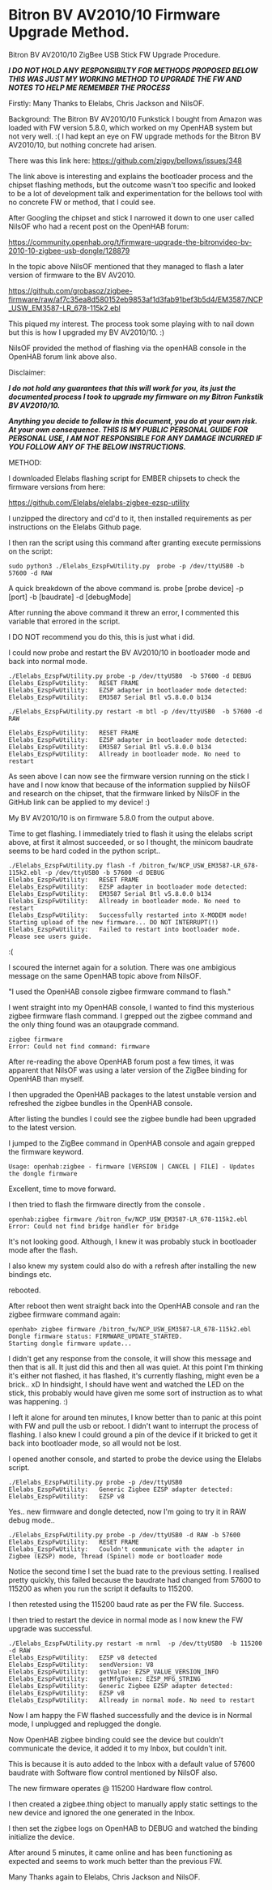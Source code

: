 # Bitron BV AV2010/10 Firmware Upgrade Method.
Bitron BV AV2010/10 ZigBee USB Stick FW Upgrade Procedure. 

***I DO NOT HOLD ANY RESPONSIBILTY FOR METHODS PROPOSED BELOW THIS WAS JUST MY WORKING METHOD TO UPGRADE THE FW AND NOTES TO HELP ME REMEMBER THE PROCESS***

Firstly: Many Thanks to Elelabs, Chris Jackson and NilsOF.

Background:
The Bitron BV AV2010/10 Funkstick I bought from Amazon was loaded with FW version 5.8.0, which worked on my OpenHAB system but not very well. :( I had kept an eye on FW upgrade methods for the Bitron BV AV2010/10, but nothing concrete had arisen. 

There was this link here: https://github.com/zigpy/bellows/issues/348

The link above is interesting and explains the bootloader process and the chipset flashing methods, but the outcome wasn't too specific and looked to be a lot of development talk and experimentation for the bellows tool with no concrete FW or method, that I could see. 

After Googling the chipset and stick I narrowed it down to one user called NilsOF who had a recent post on the OpenHAB forum:
 
https://community.openhab.org/t/firmware-upgrade-the-bitronvideo-bv-2010-10-zigbee-usb-dongle/128879

In the topic above NilsOF mentioned that they managed to flash a later version of firmware to the BV AV2010. 

https://github.com/grobasoz/zigbee-firmware/raw/af7c35ea8d580152eb9853af1d3fab91bef3b5d4/EM3587/NCP_USW_EM3587-LR_678-115k2.ebl

This piqued my interest. The process took some playing with to nail down but this is how I upgraded my BV AV2010/10. :)

NilsOF provided the method of flashing via the openHAB console in the OpenHAB forum link above also. 

Disclaimer:

***I do not hold any guarantees that this will work for you, its just the documented process I took to upgrade my firmware on my Bitron Funkstik BV AV2010/10.***  

***Anything you decide to follow in this document, you do at your own risk. At your own consequence. THIS IS MY PUBLIC PERSONAL GUIDE FOR PERSONAL USE, I AM NOT RESPONSIBLE FOR ANY DAMAGE INCURRED IF YOU FOLLOW ANY OF THE BELOW INSTRUCTIONS.***

METHOD:

I downloaded Elelabs flashing script for EMBER chipsets to check the firmware versions from here:

https://github.com/Elelabs/elelabs-zigbee-ezsp-utility

I unzipped the directory and cd'd to it, then installed requirements as per instructions on the Elelabs Github page.

I then ran the script using this command after granting execute permissions on the script: 
```
sudo python3 ./Elelabs_EzspFwUtility.py  probe -p /dev/ttyUSB0 -b 57600 -d RAW
```
A quick breakdown of the above command is. probe [probe device] -p [port] -b [baudrate] -d [debugMode]  

After running the above command it threw an error, I commented this variable that errored in the script. 

I DO NOT recommend you do this, this is just what i did.

I could now probe and restart the BV AV2010/10 in bootloader mode and back into normal mode.
```
./Elelabs_EzspFwUtility.py probe -p /dev/ttyUSB0  -b 57600 -d DEBUG
Elelabs_EzspFwUtility:   RESET FRAME
Elelabs_EzspFwUtility:   EZSP adapter in bootloader mode detected:
Elelabs_EzspFwUtility:   EM3587 Serial Btl v5.8.0.0 b134

./Elelabs_EzspFwUtility.py restart -m btl -p /dev/ttyUSB0  -b 57600 -d RAW

Elelabs_EzspFwUtility:   RESET FRAME
Elelabs_EzspFwUtility:   EZSP adapter in bootloader mode detected:
Elelabs_EzspFwUtility:   EM3587 Serial Btl v5.8.0.0 b134
Elelabs_EzspFwUtility:   Allready in bootloader mode. No need to restart
``` 
As seen above I can now see the firmware version running on the stick I have and I now know that because of the information
supplied by NilsOF and research on the chipset, that the firmware linked by NilsOF in the GitHub link can be applied to my device! :) 

My BV AV2010/10 is on firmware 5.8.0 from the output above.

Time to get flashing. I immediately tried to flash it using the elelabs script above, at first it almost succeeded, or
so I thought, the minicom baudrate seems to be hard coded in the python script..
```
./Elelabs_EzspFwUtility.py flash -f /bitron_fw/NCP_USW_EM3587-LR_678-115k2.ebl -p /dev/ttyUSB0 -b 57600 -d DEBUG 
Elelabs_EzspFwUtility:   RESET FRAME
Elelabs_EzspFwUtility:   EZSP adapter in bootloader mode detected:
Elelabs_EzspFwUtility:   EM3587 Serial Btl v5.8.0.0 b134
Elelabs_EzspFwUtility:   Allready in bootloader mode. No need to restart
Elelabs_EzspFwUtility:   Successfully restarted into X-MODEM mode! Starting upload of the new firmware... DO NOT INTERRUPT(!)
Elelabs_EzspFwUtility:   Failed to restart into bootloader mode. Please see users guide.
```
:(

I scoured the internet again for a solution. There was one ambigious message on the same OpenHAB topic above from NilsOF.  

"I used the OpenHAB console zigbee firmware command to flash."

I went straight into my OpenHAB console, I wanted to find this mysterious zigbee firmware flash command. I grepped out the
zigbee command and the only thing found was an otaupgrade command.
```
zigbee firmware 
Error: Could not find command: firmware
```
After re-reading the above OpenHAB forum post a few times, it was apparent that NilsOF was using a later version of the ZigBee
binding for OpenHAB than myself. 

I then upgraded the OpenHAB packages to the latest unstable version and refreshed the zigbee bundles in the OpenHAB console. 

After listing the bundles I could see the zigbee bundle had been upgraded to the latest version. 

I jumped to the ZigBee command in OpenHAB console and again grepped the firmware keyword.
```
Usage: openhab:zigbee - firmware [VERSION | CANCEL | FILE] - Updates the dongle firmware
````
Excellent, time to move forward. 

I then tried to flash the firmware directly from the console . 
```
openhab:zigbee firmware /bitron_fw/NCP_USW_EM3587-LR_678-115k2.ebl
Error: Could not find bridge handler for bridge
```
It's not looking good. Although, I knew it was probably stuck in bootloader mode after the flash. 

I also knew my system could also do with a refresh after installing the new bindings etc. 

rebooted.

After reboot then went straight back into the OpenHAB console and ran the zigbee firmware command again:
```
openhab> zigbee firmware /bitron_fw/NCP_USW_EM3587-LR_678-115k2.ebl
Dongle firmware status: FIRMWARE_UPDATE_STARTED.
Starting dongle firmware update...
```
I didn't get any response from the console, it will show this message and then that is all. It just did this and then all was quiet. At this point I'm thinking it's either not flashed, it has flashed, it's currently flashing, might even be a brick.. xD In hindsight, I should have went and watched the LED on the stick, this probably would have given me some sort of instruction as to what was happening. :)

I left it alone for around ten minutes, I know better than to panic at this point with FW and pull the usb or reboot. I didn't want to interrupt the process of flashing. I also knew I could ground a pin of the device if it bricked to get it back into bootloader mode, so all would not be lost. 

I opened another console, and started to probe the device using the Elelabs script. 
```
./Elelabs_EzspFwUtility.py probe -p /dev/ttyUSB0 
Elelabs_EzspFwUtility:   Generic Zigbee EZSP adapter detected:
Elelabs_EzspFwUtility:   EZSP v8
```
Yes.. new firmware and dongle detected, now I'm going to try it in RAW debug mode..  
```
./Elelabs_EzspFwUtility.py probe -p /dev/ttyUSB0 -d RAW -b 57600
Elelabs_EzspFwUtility:   RESET FRAME
Elelabs_EzspFwUtility:   Couldn't communicate with the adapter in Zigbee (EZSP) mode, Thread (Spinel) mode or bootloader mode
```
Notice the second time I set the buad rate to the previous setting. I realised pretty quickly, this failed because the baudrate 
had changed from 57600 to 115200 as when you run the script it defaults to 115200. 

I then retested using the 115200 baud rate as per the FW file. Success.

I then tried to restart the device in normal mode as I now knew the FW upgrade was successful. 
```
./Elelabs_EzspFwUtility.py restart -m nrml  -p /dev/ttyUSB0  -b 115200 -d RAW
Elelabs_EzspFwUtility:   EZSP v8 detected
Elelabs_EzspFwUtility:   sendVersion: V8
Elelabs_EzspFwUtility:   getValue: EZSP_VALUE_VERSION_INFO
Elelabs_EzspFwUtility:   getMfgToken: EZSP_MFG_STRING
Elelabs_EzspFwUtility:   Generic Zigbee EZSP adapter detected:
Elelabs_EzspFwUtility:   EZSP v8
Elelabs_EzspFwUtility:   Allready in normal mode. No need to restart
```
Now I am happy the FW flashed successfully and the device is in Normal mode, I unplugged and replugged the dongle.

Now OpenHAB zigbee binding could see the device but couldn't communicate the device, it added it to my Inbox, but couldn't init. 

This is because it is auto added to the Inbox with a default value of 57600 baudrate with Software flow control mentioned by NilsOF also. 

The new firmware operates @ 115200 Hardware flow control. 

I then created a zigbee.thing object to manually apply static settings to the new device and ignored the one generated in the Inbox.

I then set the zigbee logs on OpenHAB to DEBUG and watched the binding initialize the device. 

After around 5 minutes, it came online and has been functioning as expected and seems to work much better than the previous FW. 

Many Thanks again to Elelabs, Chris Jackson and NilsOF.
